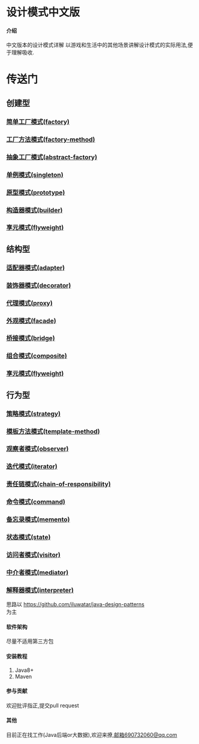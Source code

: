 # 设计模式中文版

#### 介绍

中文版本的设计模式详解 以游戏和生活中的其他场景讲解设计模式的实际用法,便于理解吸收.

# 传送门
## 创建型
### [简单工厂模式(factory)](factory/src/main/java/person/nightrunner/%E7%AE%80%E5%8D%95%E5%B7%A5%E5%8E%82/%E7%AE%80%E5%8D%95%E5%B7%A5%E5%8E%82%E4%B8%BB%E7%A8%8B%E5%BA%8F.java)
### [工厂方法模式(factory-method)](factory-method/src/main/java/person/nightrunner/%E5%B7%A5%E5%8E%82%E6%96%B9%E6%B3%95%E4%B8%BB%E7%A8%8B%E5%BA%8F.java)
### [抽象工厂模式(abstract-factory)](abstract-factory/src/main/java/person/nightrunner/%E6%8A%BD%E8%B1%A1%E5%B7%A5%E5%8E%82%E6%A8%A1%E5%BC%8F%E4%B8%BB%E7%A8%8B%E5%BA%8F_%E9%AD%94%E5%85%BD%E4%BA%89%E9%9C%B8.java)
### [单例模式(singleton)](singleton/src/main/java/person/nightrunner/%E5%8D%95%E4%BE%8B%E6%A8%A1%E5%BC%8F%E4%B8%BB%E7%A8%8B%E5%BA%8F.java)
### [原型模式(prototype)](prototype/src/main/java/person/nightrunner/%E5%8E%9F%E5%9E%8B%E6%A8%A1%E5%BC%8F%E4%B8%BB%E7%A8%8B%E5%BA%8F.java)
### [构造器模式(builder)](builder/src/main/java/person/nightrunner/%E6%9E%84%E9%80%A0%E5%99%A8%E6%A8%A1%E5%BC%8F%E4%B8%BB%E7%A8%8B%E5%BA%8F.java)
### [享元模式(flyweight)](flyweight/src/main/java/person/nightrunner/%E4%BA%AB%E5%85%83%E6%A8%A1%E5%BC%8F%E4%B8%BB%E7%A8%8B%E5%BA%8F.java)

## 结构型
### [适配器模式(adapter)](adapter/src/main/java/person/nightrunner/适配器模式主程序.java)
### [装饰器模式(decorator)](decorator/src/main/java/person/nightrunner/装饰器模式主程序.java)
### [代理模式(proxy)](proxy/src/main/java/person/nightrunner)
### [外观模式(facade)](facade/src/main/java/person/nightrunner)
### [桥接模式(bridge)](bridge/src/main/java/person/nightrunner)
### [组合模式(composite)](composite/src/main/java/person/nightrunner)
### [享元模式(flyweight)](flyweight/src/main/java/person/nightrunner)

## 行为型
### [策略模式(strategy)](strategy/src/main/java/person/nightrunner)
### [模板方法模式(template-method)](template-method/src/main/java/person/nightrunner)
### [观察者模式(observer)](observer/src/main/java/person/nightrunner)
### [迭代模式(iterator)](iterator/src/main/java/person/nightrunner)
### [责任链模式(chain-of-responsibility)](chain-of-responsibility/src/main/java/person/nightrunner)
### [命令模式(command)](command/src/main/java/person/nightrunner)
### [备忘录模式(memento)](adapter/src/main/java/person/nightrunner)
### [状态模式(state)](state/src/main/java/person/nightrunner)
### [访问者模式(visitor)](visitor/src/main/java/person/nightrunner)
### [中介者模式(mediator)](mediator/src/main/java/person/nightrunner)
### [解释器模式(interpreter)](interpreter/src/main/java/person/nightrunner)

思路以
https://github.com/iluwatar/java-design-patterns  
为主

#### 软件架构

尽量不适用第三方包

#### 安装教程

1. Java8+
2. Maven

#### 参与贡献

欢迎批评指正,提交pull request

#### 其他

目前正在找工作(Java后端or大数据),欢迎来撩,邮箱690732060@qq.com
